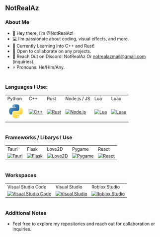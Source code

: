## NotRealAz

### About Me
- 👋 Hey there, I’m @NotRealAz!
- 💻 I’m passionate about coding, visual effects, and more.
- 📘 Currently Learning into C++ and Rust!
- 👥 Open to collaborate on any projects.
- 📧 Reach Out on Discord: NotRealAz Or notrealazmail@gmail.com (inquiries).
- ⚡ Pronouns: He/Him/Any.
#
### Languages I Use:

<table>
  <tr>
    <td>Python</td>
    <td>C++</td>
    <td>Rust</td>
    <td>Node.js / JS</td>
    <td>Lua</td>
    <td>Luau</td>
  </tr>
  <tr>
    <td><a href="https://www.python.org/"><img src="https://github.com/devicons/devicon/blob/master/icons/python/python-original.svg" title="Python" alt="Python" width="55" height="55"/></a></td>
    <td><a href="https://en.wikipedia.org/wiki/C%2B%2B"><img src="https://upload.wikimedia.org/wikipedia/commons/1/18/ISO_C%2B%2B_Logo.svg" title="C++" alt="C++" width="50" height="60"/></a></td>
    <td><a href="https://www.rust-lang.org/"><img src="https://upload.wikimedia.org/wikipedia/commons/d/d5/Rust_programming_language_black_logo.svg" title="Rust" alt="Rust" height="55"/></a></td>
    <td><a href="https://nodejs.org/en"><img src="https://upload.wikimedia.org/wikipedia/commons/d/d9/Node.js_logo.svg" title="Node.js" alt="Node.js" width="90" height="60"/></a></td>
    <td><a href="https://lua.org/"><img src="https://upload.wikimedia.org/wikipedia/commons/c/cf/Lua-Logo.svg" title="Lua" alt="Lua" width="55" height="55"/></a></td>
    <td><a href="https://luau-lang.org/"><img src="https://devforum-uploads.s3.dualstack.us-east-2.amazonaws.com/uploads/original/4X/c/5/a/c5acf1685bdf34d1d721c0c5ec8fc3c4e8c80b03.png" title="Luau" alt="Luau" width="55" height="55"/></a></td>
  </tr>
</table>

#
### Frameworks / Libarys I Use
<table>
  <tr>
    <td>Tauri</td>
    <td>Flask</td>
    <td>Love2D</td>
    <td>Pygame</td>
    <td>React</td>
  </tr>
  <tr>
    <td><a href="https://tauri.app/"><img src="https://cdn.worldvectorlogo.com/logos/tauri-1.svg" title="Tauri" alt="Tauri" width="55" height="55"/></a></td>
    <td><a href="https://en.wikipedia.org/wiki/Flask_(web_framework)"><img src="https://encrypted-tbn0.gstatic.com/images?q=tbn:ANd9GcSQSMkat3wWKR6ke_PFliKlBbTEunnnjr5bMdva41vL8lAChIrHpQhhlQ_eZNyVuL9SIqs&usqp=CAU" title="Flask" alt="Flask" width="60" height="60"/></a></td>
    <td><a href="https://love2d.org/"><img src="https://upload.wikimedia.org/wikipedia/commons/thumb/8/8b/L%C3%96VE_app_icon_%280.10.1%29.svg/640px-L%C3%96VE_app_icon_%280.10.1%29.svg.png" title="Love2D" alt="Love2D" width="55" height="55"/></a></td>
    <td><a href="https://www.pygame.org/"> <img src="https://user-images.githubusercontent.com/46412508/170405943-e75458ec-6cb4-462e-91ba-43c861a3d6cf.png" title="Pygame" alt="Pygame" width=auto height="60"/></a></td>
    <td><a href="https://react.dev/"><img src="https://upload.wikimedia.org/wikipedia/commons/thumb/a/a7/React-icon.svg/512px-React-icon.svg.png" title="React" alt="React" width="60" height="55"/></a></td>
  </tr>
</table>

#
### Workspaces
<table>
  <tr>
    <td>Visual Studio Code</td>
    <td>Visual Studio</td>
    <td>Roblox Studio</td>
  </tr>
  <tr>
    <td><a href="https://code.visualstudio.com/"><img src="https://upload.wikimedia.org/wikipedia/commons/9/9a/Visual_Studio_Code_1.35_icon.svg" title="Visual Studio Code" alt="Visual Studio Code" width="125" height="55"/></a></td>
    <td><a href="https://visualstudio.microsoft.com/"><img src="https://visualstudio.microsoft.com/wp-content/uploads/2021/10/Product-Icon.svg" title="Visual Studio" alt="Visual Studio" width="90" height="55"/></a></td>
    <td><a href="https://code.visualstudio.com/"><img src="https://upload.wikimedia.org/wikipedia/commons/5/58/Roblox_Studio_logo_2021_present.svg" title="Roblox Studio" alt="Roblox Studio" width="100" height="55"/></a></td>
  </tr>
</table>

#

### Additional Notes
- Feel free to explore my repositories and reach out for collaboration or inquiries.
